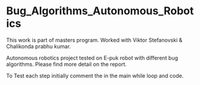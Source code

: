 Bug_Algorithms_Autonomous_Robotics
==================================

This work is part of masters program. Worked with Viktor Stefanovski & Chalikonda prabhu kumar.

Autonomous robotics project tested on E-puk robot with different bug algorithms. Please find more detail on the report.

To Test each step initially comment the in the main while loop and code.
